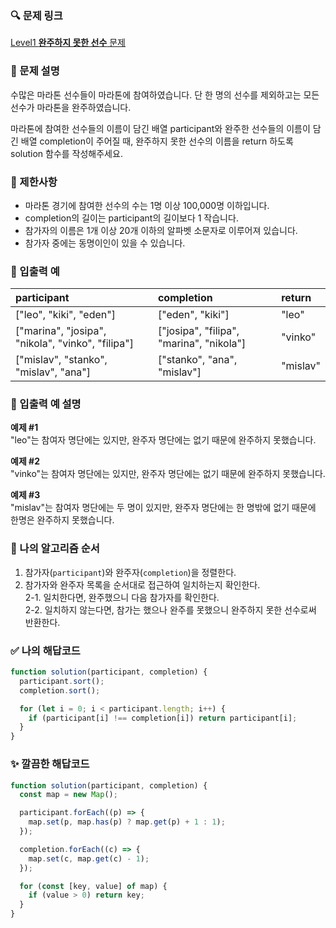 ### 🔍 문제 링크
[Level1 **완주하지 못한 선수** 문제](https://school.programmers.co.kr/learn/courses/30/lessons/42576)

### 📘 문제 설명
수많은 마라톤 선수들이 마라톤에 참여하였습니다. 단 한 명의 선수를 제외하고는 모든 선수가 마라톤을 완주하였습니다.

마라톤에 참여한 선수들의 이름이 담긴 배열 participant와 완주한 선수들의 이름이 담긴 배열 completion이 주어질 때, 완주하지 못한 선수의 이름을 return 하도록 solution 함수를 작성해주세요.

### 📕 제한사항
- 마라톤 경기에 참여한 선수의 수는 1명 이상 100,000명 이하입니다.
- completion의 길이는 participant의 길이보다 1 작습니다.
- 참가자의 이름은 1개 이상 20개 이하의 알파벳 소문자로 이루어져 있습니다.
- 참가자 중에는 동명이인이 있을 수 있습니다.

### 📙 입출력 예
|participant|completion|return|
|:---|:---|:---|
|["leo", "kiki", "eden"]|["eden", "kiki"]|"leo"|
|["marina", "josipa", "nikola", "vinko", "filipa"]|["josipa", "filipa", "marina", "nikola"]|"vinko"|
|["mislav", "stanko", "mislav", "ana"]|["stanko", "ana", "mislav"]|"mislav"|

### 📒 입출력 예 설명
**예제 #1**  
"leo"는 참여자 명단에는 있지만, 완주자 명단에는 없기 때문에 완주하지 못했습니다.

**예제 #2**  
"vinko"는 참여자 명단에는 있지만, 완주자 명단에는 없기 때문에 완주하지 못했습니다.

**예제 #3**  
"mislav"는 참여자 명단에는 두 명이 있지만, 완주자 명단에는 한 명밖에 없기 때문에 한명은 완주하지 못했습니다.

### 📔 나의 알고리즘 순서
1. 참가자(`participant`)와 완주자(`completion`)을 정렬한다.
2. 참가자와 완주자 목록을 순서대로 접근하여 일치하는지 확인한다.  
   2-1. 일치한다면, 완주했으니 다음 참가자를 확인한다.  
   2-2. 일치하지 않는다면, 참가는 했으나 완주를 못했으니 완주하지 못한 선수로써 반환한다.

### ✅ 나의 해답코드
```javascript
function solution(participant, completion) {
  participant.sort();
  completion.sort();

  for (let i = 0; i < participant.length; i++) {
    if (participant[i] !== completion[i]) return participant[i];
  }
}
```

### ✨ 깔끔한 해답코드
```javascript
function solution(participant, completion) {
  const map = new Map();

  participant.forEach((p) => {
    map.set(p, map.has(p) ? map.get(p) + 1 : 1);
  });

  completion.forEach((c) => {
    map.set(c, map.get(c) - 1);
  });

  for (const [key, value] of map) {
    if (value > 0) return key;
  }
}
```
